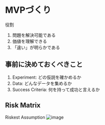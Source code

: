 # MVPづくり
役割
1. 問題を解決可能である
2. 価値を理解できる
3. 「違い」が明らかである

## 事前に決めておくべきこと
1. Experiment: どの仮説を確かめるか
2. Data: どんなデータを集めるか
3. Success Criteria: 何を持って成功と言えるか

## Risk Matrix
Riskest Assumption
![image](https://github.com/user-attachments/assets/44ad8887-e097-41bb-9d07-2b3847efd8b5)
